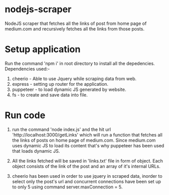 # nodejs-scraper
NodeJS scraper that fetches all the links of post from home page of medium.com and recursively fetches all the links from those posts.


# Setup application
Run the command 'npm i' in root directory to install all the depedencies.
Dependencies used:-
1) cheerio - Able to use Jquery while scraping data from web.
2) express - setting up router for the application.
3) puppeteer - to load dynamic JS generated by website.
4) fs - to create and save data into file.

# Run code 
1) run the command 'node index.js' and the hit url 'http://localhost:3000/getLinks' which will run a function that fetches all the links of posts on home page of medium.com. Since medium.com uses dynamic JS to load its content that's why puppeteer has been used that loads dynamic JS.

2) All the links fetched will be saved in 'links.txt' file in form of object. Each object consists of the link of the post and an array of it's internal URLs.

3) cheerio has been used in order to use jquery in scraped data, inorder to select only the post's url and concurrent connections have been set up to only 5 using command server.maxConnection = 5.